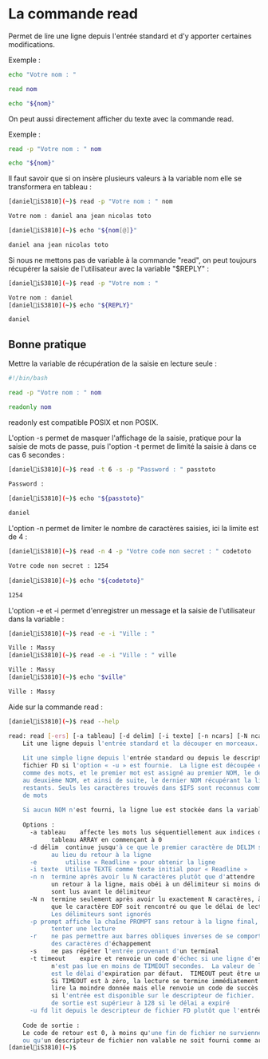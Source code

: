 # La commande read

Permet de lire une ligne depuis l'entrée standard et d'y apporter certaines modifications.

Exemple :

```bash
echo "Votre nom : "

read nom

echo "${nom}"

``` 

On peut aussi directement afficher du texte avec la commande read.

Exemple :

```bash
read -p "Votre nom : " nom

echo "${nom}"

```

Il faut savoir que si on insère plusieurs valeurs à la variable nom elle se transformera en tableau :
```bash
[daniel🐧iS3810](~)$ read -p "Votre nom : " nom

Votre nom : daniel ana jean nicolas toto

[daniel🐧iS3810](~)$ echo "${nom[@]}"

daniel ana jean nicolas toto 

```

Si nous ne mettons pas de variable à la commande "read", on peut toujours récupérer la saisie de l'utilisateur avec la variable "$REPLY" :

```bash
[daniel🐧iS3810](~)$ read -p "Votre nom : "

Votre nom : daniel
[daniel🐧iS3810](~)$ echo "${REPLY}"

daniel

```

## Bonne pratique

Mettre la variable de récupération de la saisie en lecture seule :

```bash
#!/bin/bash

read -p "Votre nom : " nom

readonly nom

```

readonly est compatible POSIX et non POSIX.

L'option -s permet de masquer l'affichage de la saisie, pratique pour la saisie de mots de passe, puis l'option -t permet de limité la saisie à dans ce cas 6 secondes :
```bash
[daniel🐧iS3810](~)$ read -t 6 -s -p "Password : " passtoto

Password : 
 
[daniel🐧iS3810](~)$ echo "${passtoto}"

daniel

``` 

L'option -n permet de limiter le nombre de caractères saisies, ici la limite est de 4 :

```bash
[daniel🐧iS3810](~)$ read -n 4 -p "Votre code non secret : " codetoto

Votre code non secret : 1254
 
[daniel🐧iS3810](~)$ echo "${codetoto}"

1254

```

L'option -e et -i permet d'enregistrer un message et la saisie de l'utilisateur dans la variable :

```bash
[daniel🐧iS3810](~)$ read -e -i "Ville : "

Ville : Massy
[daniel🐧iS3810](~)$ read -e -i "Ville : " ville

Ville : Massy
[daniel🐧iS3810](~)$ echo "$ville"

Ville : Massy

```

Aide sur la commande read :

```bash
[daniel🐧iS3810](~)$ read --help

read: read [-ers] [-a tableau] [-d delim] [-i texte] [-n ncars] [-N ncars] [-p prompt] [-t timeout] [-u fd] [nom ...]
    Lit une ligne depuis l'entrée standard et la découper en morceaux.
    
    Lit une simple ligne depuis l'entrée standard ou depuis le descripteur de
    fichier FD si l'option « -u » est fournie.  La ligne est découpée en morceaux
    comme des mots, et le premier mot est assigné au premier NOM, le deuxième mot
    au deuxième NOM, et ainsi de suite, le dernier NOM récupérant la liste des mots
    restants. Seuls les caractères trouvés dans $IFS sont reconnus comme délimiteurs
    de mots
    
    Si aucun NOM n'est fourni, la ligne lue est stockée dans la variable REPLY.
    
    Options :
      -a tableau	affecte les mots lus séquentiellement aux indices de la variable
    		tableau ARRAY en commençant à 0
      -d délim	continue jusqu'à ce que le premier caractère de DELIM soit lu,
    		au lieu du retour à la ligne
      -e		utilise « Readline » pour obtenir la ligne
      -i texte	Utilise TEXTE comme texte initial pour « Readline »
      -n n	termine après avoir lu N caractères plutôt que d'attendre
    		un retour à la ligne, mais obéi à un délimiteur si moins de N caractères
    		sont lus avant le délimiteur
      -N n	termine seulement après avoir lu exactement N caractères, à moins
    		que le caractère EOF soit rencontré ou que le délai de lecture n'expire.
    		Les délimiteurs sont ignorés
      -p prompt	affiche la chaîne PROMPT sans retour à la ligne final, avant de
    		tenter une lecture
      -r	ne pas permettre aux barres obliques inverses de se comporter comme
    		des caractères d'échappement
      -s	ne pas répéter l'entrée provenant d'un terminal
      -t timeout	expire et renvoie un code d'échec si une ligne d'entrée complète
    		n'est pas lue en moins de TIMEOUT secondes.  La valeur de la variable TIMEOUT
    		est le délai d'expiration par défaut.  TIMEOUT peut être un nombre décimal.
    		Si TIMEOUT est à zéro, la lecture se termine immédiatement sans essayer de
    		lire la moindre donnée mais elle renvoie un code de succès seulement
    		si l'entrée est disponible sur le descripteur de fichier.  Le code
    		de sortie est supérieur à 128 si le délai a expiré
      -u fd	lit depuis le descripteur de fichier FD plutôt que l'entrée standard
    
    Code de sortie :
    Le code de retour est 0, à moins qu'une fin de fichier ne survienne, que le délai expire,
    ou qu'un descripteur de fichier non valable ne soit fourni comme argument à « -u ».
[daniel🐧iS3810](~)$ 

```